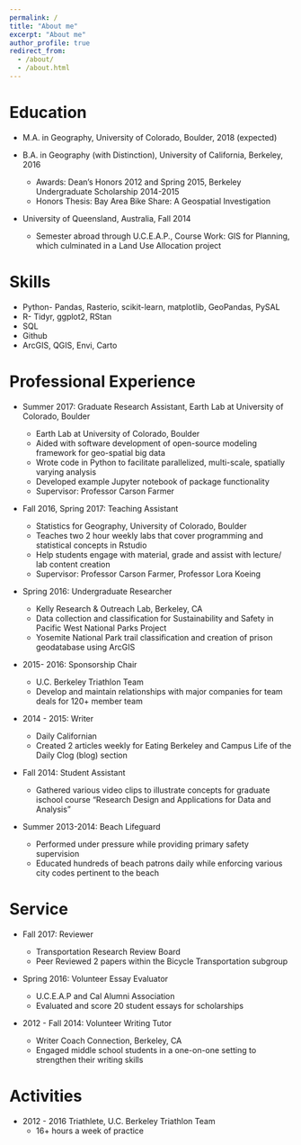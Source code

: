 ```yaml
---
permalink: /
title: "About me"
excerpt: "About me"
author_profile: true
redirect_from:
  - /about/
  - /about.html
---
```

Education
======
* M.A. in Geography, University of Colorado, Boulder, 2018 (expected)

* B.A. in Geography (with Distinction), University of California, Berkeley, 2016
  * Awards: Dean’s Honors 2012 and Spring 2015, Berkeley Undergraduate Scholarship 2014-2015
  * Honors Thesis: Bay Area Bike Share: A Geospatial Investigation

* University of Queensland, Australia, Fall 2014
  * Semester abroad through U.C.E.A.P., Course Work:  GIS for Planning, which culminated in a Land Use
    Allocation project

Skills
======
* Python- Pandas, Rasterio, scikit-learn, matplotlib, GeoPandas, PySAL
* R- Tidyr, ggplot2, RStan
* SQL
* Github
* ArcGIS, QGIS, Envi, Carto

Professional Experience
======
* Summer 2017: Graduate Research Assistant, Earth Lab at University of Colorado, Boulder
  * Earth Lab at University of Colorado, Boulder
  * Aided with software development of open-source modeling framework for geo-spatial big data
  * Wrote code in Python to facilitate parallelized, multi-scale, spatially varying analysis
  * Developed example Jupyter notebook of package functionality
  * Supervisor: Professor Carson Farmer

* Fall 2016, Spring 2017: Teaching Assistant
  * Statistics for Geography, University of Colorado, Boulder
  * Teaches two 2 hour weekly labs that cover programming and statistical concepts in Rstudio
  * Help students engage with material, grade and assist with lecture/ lab content creation
  * Supervisor: Professor Carson Farmer, Professor Lora Koeing  

* Spring 2016: Undergraduate Researcher
    * Kelly Research & Outreach Lab, Berkeley, CA  
    * Data collection and classification for Sustainability and Safety in Pacific West National Parks Project
    * Yosemite National Park trail classification and creation of prison geodatabase using ArcGIS

* 2015- 2016: Sponsorship Chair
  * U.C. Berkeley Triathlon Team
  * Develop and maintain relationships with major companies for team deals for 120+ member team

* 2014 - 2015: Writer
  * Daily Californian
  * Created 2 articles weekly for Eating Berkeley and Campus Life of the Daily Clog (blog) section

* Fall 2014: Student Assistant
  * Gathered various video clips to illustrate concepts for graduate ischool course “Research Design and
    Applications for Data and Analysis”

* Summer 2013-2014: Beach Lifeguard
  * Performed under pressure while providing primary safety supervision
  * Educated hundreds of beach patrons daily while enforcing various city codes pertinent to the beach

Service
======
* Fall 2017: Reviewer
  * Transportation Research Review Board
  * Peer Reviewed 2 papers within the Bicycle Transportation subgroup

* Spring 2016: Volunteer Essay Evaluator
  * U.C.E.A.P and Cal Alumni Association
  * Evaluated and score 20 student essays for scholarships

* 2012 - Fall 2014: Volunteer Writing Tutor
  * Writer Coach Connection, Berkeley, CA
  * Engaged middle school students in a one-on-one setting to strengthen their writing skills

Activities
======
* 2012 - 2016 Triathlete, U.C. Berkeley Triathlon Team  		                    
  * 16+ hours a week of practice
